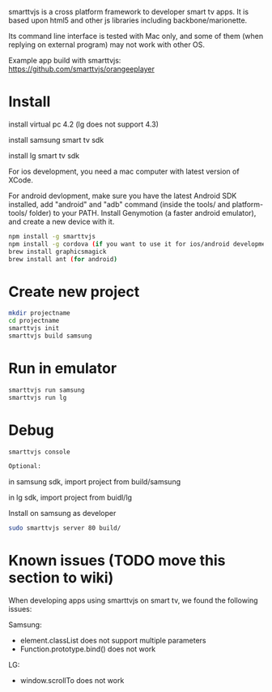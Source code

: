 smarttvjs is a cross platform framework to developer smart tv apps. It
is based upon html5 and other js libraries including backbone/marionette.

Its command line interface is tested with Mac only, and some of them
(when replying on external program) may not work with other OS.

Example app build with smarttvjs:
https://github.com/smarttvjs/orangeeplayer

Install
====
install virtual pc 4.2 (lg does not support 4.3)

install samsung smart tv sdk

install lg smart tv sdk

For ios development, you need a mac computer with latest version of XCode.

For android devlopment, make sure you have the latest Android SDK installed, 
add "android" and "adb" command (inside the tools/ and platform-tools/ folder) to your PATH.
Install Genymotion (a faster android emulator), and create a new device with it.

```bash
npm install -g smarttvjs
npm install -g cordova (if you want to use it for ios/android development)
brew install graphicsmagick
brew install ant (for android)
```

Create new project
====

```bash
mkdir projectname
cd projectname
smarttvjs init 
smarttvjs build samsung
```

Run in emulator
====

```bash
smarttvjs run samsung
smarttvjs run lg
```

Debug
====

```bash
smarttvjs console

Optional:
```

in samsung sdk, import project from build/samsung 

in lg sdk, import project from buidl/lg

Install on samsung as developer
```bash
sudo smarttvjs server 80 build/
```

Known issues (TODO move this section to wiki)
====

When developing apps using smarttvjs on smart tv, we found the following
issues:

Samsung:

* element.classList does not support multiple parameters
* Function.prototype.bind() does not work

LG: 
* window.scrollTo does not work

